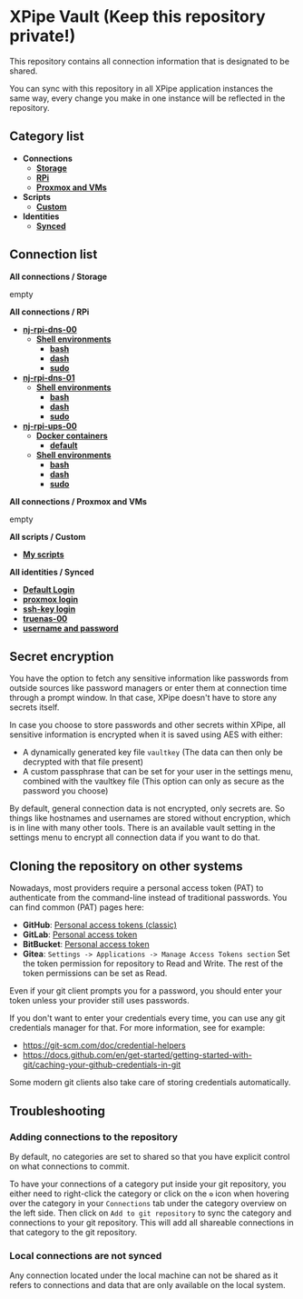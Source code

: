 # XPipe Vault (Keep this repository private!)

This repository contains all connection information that is designated to be shared.

You can sync with this repository in all XPipe application instances the same way, every change you make in one instance will be reflected in the repository. 

## Category list

- **Connections**
  - [**Storage**](categories/0c06504c-d162-48af-af98-218781f0e1ea)
  - [**RPi**](categories/5a0a8cea-87e7-47bc-b3c6-6ad7d54161a6)
  - [**Proxmox and VMs**](categories/fc994061-6131-4a9c-8fdc-663e237b4309)
- **Scripts**
  - [**Custom**](categories/d3496db5-b709-41f9-abc0-ee0a660fbab9)
- **Identities**
  - [**Synced**](categories/69aa5040-28dc-451e-b4ff-1192ce5e1e3c)

## Connection list

**All connections / Storage**

empty

**All connections / RPi**

- [**nj-rpi-dns-00**](stores/a9489b13-bb5f-4c61-8f2f-6758da8462ec)
  - [**Shell environments**](stores/070b766a-f261-4777-a630-7dc5429d9544)
    - [**bash**](stores/bb15e78f-06fd-4d1e-bcfc-e82bb6a47487)
    - [**dash**](stores/5a94c65d-9166-496c-b7fb-796818609d0f)
    - [**sudo**](stores/fb1b9e83-a5c2-4739-af2f-ce7f5de6c0c3)
- [**nj-rpi-dns-01**](stores/7fc8acd9-f4d6-46cd-8e82-80521ab8a5fd)
  - [**Shell environments**](stores/d5c6256a-eff5-4613-a77b-361f5cf32367)
    - [**bash**](stores/0c4f6411-ab21-466a-9d93-a9173c0ead8d)
    - [**dash**](stores/ebf55676-4211-4834-84b5-63681bceb0f6)
    - [**sudo**](stores/485eee98-907e-47e4-8ae4-cc9622b53846)
- [**nj-rpi-ups-00**](stores/aa101a2b-e4ad-451a-b39e-d624eb69eb83)
  - [**Docker containers**](stores/733abdc9-613d-4d83-a13d-94e39a09446e)
    - [**default**](stores/df554429-080d-4d1f-84d2-65e55d1c9f5c)
  - [**Shell environments**](stores/01f0b6ab-e9c3-49bb-b05d-c8c4e6446eb7)
    - [**bash**](stores/d4bdcd4b-d7e2-40dd-a09f-a0837d4edb80)
    - [**dash**](stores/92b0d546-da3f-40ca-9e81-b8990d991a06)
    - [**sudo**](stores/b1a514a2-8646-40c0-a5cb-457c3caa80b3)

**All connections / Proxmox and VMs**

empty

**All scripts / Custom**

- [**My scripts**](stores/a9945ad2-db61-4304-97d7-5dc4330691a7)

**All identities / Synced**

- [**Default Login**](stores/995a8b8e-d8b3-48dc-bff4-999115225562)
- [**proxmox login**](stores/0523e2e6-35d9-4143-906e-b74b48426d71)
- [**ssh-key login**](stores/e54354a2-bd1d-4acb-a361-8a1984771fec)
- [**truenas-00**](stores/7edae3fc-e085-4885-8d72-ede760a9c366)
- [**username and password**](stores/dd0efbdd-b35c-4b3f-a73d-90ae9d5ae712)


## Secret encryption

You have the option to fetch any sensitive information like passwords from outside sources like password managers or enter them at connection time through a prompt window. In that case, XPipe doesn't have to store any secrets itself.

In case you choose to store passwords and other secrets within XPipe, all sensitive information is encrypted when it is saved using AES with either:

- A dynamically generated key file `vaultkey` (The data can then only be decrypted with that file present)
- A custom passphrase that can be set for your user in the settings menu, combined with the vaultkey file (This option can only as secure as the password you choose)

By default, general connection data is not encrypted, only secrets are.
So things like hostnames and usernames are stored without encryption, which is in line with many other tools.
There is an available vault setting in the settings menu to encrypt all connection data if you want to do that.

## Cloning the repository on other systems

Nowadays, most providers require a personal access token (PAT) to authenticate from the command-line instead of traditional passwords.
You can find common (PAT) pages here:
- **GitHub**: [Personal access tokens (classic)](https://github.com/settings/tokens)
- **GitLab**: [Personal access token](https://docs.gitlab.com/ee/user/profile/personal_access_tokens.html)
- **BitBucket**: [Personal access token](https://support.atlassian.com/bitbucket-cloud/docs/access-tokens/)
- **Gitea**: `Settings -> Applications -> Manage Access Tokens section`
Set the token permission for repository to Read and Write. The rest of the token permissions can be set as Read.

Even if your git client prompts you for a password, you should enter your token unless your provider still uses passwords.

If you don't want to enter your credentials every time, you can use any git credentials manager for that.
For more information, see for example:
- https://git-scm.com/doc/credential-helpers
- https://docs.github.com/en/get-started/getting-started-with-git/caching-your-github-credentials-in-git

Some modern git clients also take care of storing credentials automatically.

## Troubleshooting

### Adding connections to the repository

By default, no categories are set to shared so that you have explicit control on what connections to commit.

To have your connections of a category put inside your git repository,
you either need to right-click the category or click on the `⚙️` icon when hovering over the category
in your `Connections` tab under the category overview on the left side.
Then click on `Add to git repository` to sync the category and connections to your git repository.
This will add all shareable connections in that category to the git repository.

### Local connections are not synced

Any connection located under the local machine can not be shared as it refers to connections and data that are only available on the local system.
